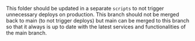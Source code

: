 This folder should be updated in a separate `scripts` to not trigger unnecessary deploys on production. This branch should not be merged back to main (to not trigger deploys) but main can be merged to this branch so that it always is up to date with the latest services and functionalities of the main branch.
